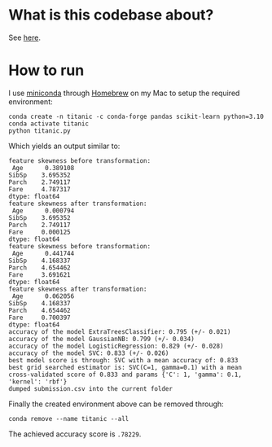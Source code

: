 # What is this codebase about?

See [here](https://www.kaggle.com/c/titanic).

# How to run

I use [miniconda](https://docs.conda.io/en/latest/miniconda.html) through [Homebrew](https://formulae.brew.sh/cask/miniconda) on my Mac to setup the required environment:

```
conda create -n titanic -c conda-forge pandas scikit-learn python=3.10 
conda activate titanic
python titanic.py
```

Which yields an output similar to:

```
feature skewness before transformation: 
 Age      0.389108
SibSp    3.695352
Parch    2.749117
Fare     4.787317
dtype: float64
feature skewness after transformation: 
 Age      0.000794
SibSp    3.695352
Parch    2.749117
Fare     0.000125
dtype: float64
feature skewness before transformation: 
 Age      0.441744
SibSp    4.168337
Parch    4.654462
Fare     3.691621
dtype: float64
feature skewness after transformation: 
 Age      0.062056
SibSp    4.168337
Parch    4.654462
Fare     0.700397
dtype: float64
accuracy of the model ExtraTreesClassifier: 0.795 (+/- 0.021)
accuracy of the model GaussianNB: 0.799 (+/- 0.034)
accuracy of the model LogisticRegression: 0.829 (+/- 0.028)
accuracy of the model SVC: 0.833 (+/- 0.026)
best model score is through: SVC with a mean accuracy of: 0.833
best grid searched estimator is: SVC(C=1, gamma=0.1) with a mean cross-validated score of 0.833 and params {'C': 1, 'gamma': 0.1, 'kernel': 'rbf'}
dumped submission.csv into the current folder

```

Finally the created environment above can be removed through:

```
conda remove --name titanic --all
```

The achieved accuracy score is `.78229`.
